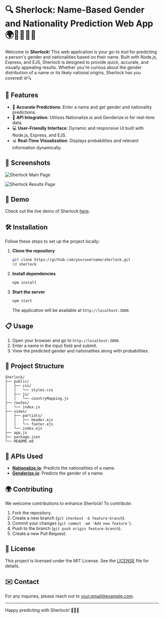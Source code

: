 # 🔍 Sherlock: Name-Based Gender and Nationality Prediction Web App 🌍👩‍💼👨‍💼

Welcome to **Sherlock**! This web application is your go-to tool for predicting a person's gender and nationalities based on their name. Built with Node.js, Express, and EJS, Sherlock is designed to provide quick, accurate, and visually appealing results. Whether you're curious about the gender distribution of a name or its likely national origins, Sherlock has you covered! 🌐🔍

## 🌟 Features
- 🎯 **Accurate Predictions**: Enter a name and get gender and nationality predictions.
- 🔗 **API Integration**: Utilizes Nationalize.io and Genderize.io for real-time data.
- 💻 **User-Friendly Interface**: Dynamic and responsive UI built with Node.js, Express, and EJS.
- 📊 **Real-Time Visualization**: Displays probabilities and relevant information dynamically.

## 📸 Screenshots
![Sherlock Main Page](screenshot1.png)

![Sherlock Results Page](screenshot2.png)

## 🚀 Demo
Check out the live demo of Sherlock [here](https://example.com).

## 🛠️ Installation
Follow these steps to set up the project locally:

1. **Clone the repository**
   ```bash
   git clone https://github.com/yourusername/sherlock.git
   cd sherlock
   ```

2. **Install dependencies**
   ```bash
   npm install
   ```

3. **Start the server**
   ```bash
   npm start
   ```
   The application will be available at `http://localhost:3000`.

## 📋 Usage
1. Open your browser and go to `http://localhost:3000`.
2. Enter a name in the input field and submit.
3. View the predicted gender and nationalities along with probabilities.

## 📂 Project Structure
```plaintext
Sherlock/
├── public/
│   ├── css/
│   │   └── styles.css
│   ├── js/
│   │   └── countryMapping.js
├── routes/
│   └── index.js
├── views/
│   ├── partials/
│   │   ├── header.ejs
│   │   └── footer.ejs
│   └── index.ejs
├── app.js
├── package.json
└── README.md
```

## 🔌 APIs Used
- **[Nationalize.io](https://nationalize.io)**: Predicts the nationalities of a name.
- **[Genderize.io](https://genderize.io)**: Predicts the gender of a name.

## 🌍 Contributing
We welcome contributions to enhance Sherlock! To contribute:

1. Fork the repository.
2. Create a new branch (`git checkout -b feature-branch`).
3. Commit your changes (`git commit -am 'Add new feature'`).
4. Push to the branch (`git push origin feature-branch`).
5. Create a new Pull Request.

## 📄 License
This project is licensed under the MIT License. See the [LICENSE](LICENSE) file for details.

## ✉️ Contact
For any inquiries, please reach out to [your.email@example.com](mailto:your.email@example.com).

---

Happy predicting with Sherlock! 🕵️‍♂️🔮
